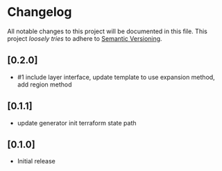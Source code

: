 # Changelog

All notable changes to this project will be documented in this file.
This project *loosely tries* to adhere to [Semantic Versioning](http://semver.org/).

## [0.2.0]
- #1 include layer interface, update template to use expansion method, add region method

## [0.1.1]
- update generator init terraform state path

## [0.1.0]
- Initial release
